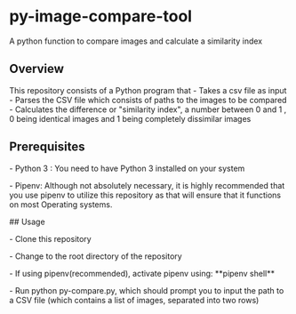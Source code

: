 # py-image-compare-tool
A python function to compare images and calculate a similarity index

## Overview
<p>This repository consists of a Python program that
- Takes a csv file as input
- Parses the CSV file which consists of paths to the images to be compared
- Calculates the difference or "similarity index", a number between 0 and 1 , 0 being identical images and 1 being completely dissimilar images </p>

## Prerequisites
 <p> - Python 3 : You need to have  Python 3 installed on your system</p>
 <p> - Pipenv: Although not absolutely necessary, it is highly recommended that you use pipenv to utilize this repository as that will ensure that it functions on most Operating systems.</p>
## Usage 
</p>  - Clone this repository</p>
</p>  - Change to the root directory of the repository</p>
 </p> - If using pipenv(recommended), activate pipenv using: **pipenv shell**</p>
 </p> - Run python py-compare.py, which should prompt you to input the path to a CSV file (which contains a list of images, separated into two rows)</p>
  

